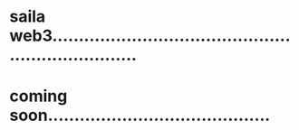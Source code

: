 # saila web3.....................................................................
# coming soon..........................................
